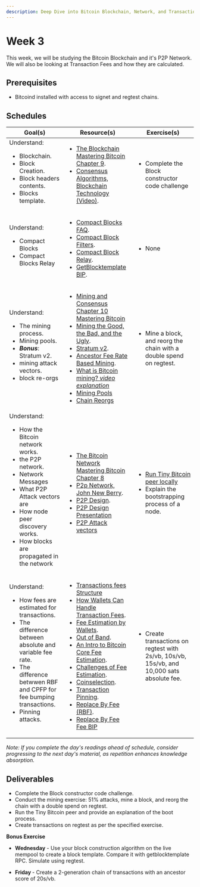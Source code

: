 ```yaml
---
description: Deep Dive into Bitcoin Blockchain, Network, and Transaction Fees
---
```


# Week 3

This week, we will be studying the Bitcoin Blockchain and it's P2P Network. We will also be looking at Transaction Fees and how they are calculated.

## Prerequisites

- Bitcoind installed with access to signet and regtest chains.

## Schedules

| **Goal(s)**     | **Resource(s)**          | **Exercise(s)**                                          |
|------------|--------------------------------------|----------------------------------------------------|
| Understand: <ul><li> Blockchain.</li><li>Block Creation.</li> <li>Block headers contents.</li> <li> Blocks template.</li></ul> | <ul><li>[The Blockchain Mastering Bitcoin Chapter 9](https://github.com/bitcoinbook/bitcoinbook/blob/develop/ch09.asciidoc).</li> <li>[Consensus Algorithms, Blockchain Technology (Video)](https://youtu.be/fw3WkySh_Ho?feature=shared).</li> </ul> | <ul><li>Complete the Block constructor code challenge</li> </ul> |
|Understand: <ul><li> Compact Blocks</li> <li> Compact Blocks Relay</li>  </ul>  | <ul><li>[Compact Blocks FAQ](https://bitcoincore.org/en/2016/06/07/compact-blocks-faq/).</li> <li> [Compact Block Filters](https://bitcoinops.org/en/topics/compact-block-filters/). </li> <li> [Compact Block Relay](https://bitcoinops.org/en/topics/compact-block-relay/). </li> <li> [GetBlocktemplate BIP](https://github.com/bitcoin/bips/blob/master/bip-0022.mediawiki).</li></ul> |  <ul><li>None</li></ul> |
| Understand:<ul><li> The mining process.</li> <li> Mining pools. </li> <li> ***Bonus***: Stratum v2.</li> <li> mining attack vectors. </li> <li> block re-orgs </li> </ul> | <ul> <li> [Mining and Consensus Chapter 10 Mastering Bitcoin](https://github.com/bitcoinbook/bitcoinbook/blob/develop/ch10.asciidoc)</li> <li> [Mining the Good, the Bad, and the Ugly](https://btctranscripts.com/magicalcryptoconference/2019/the-state-of-bitcoin-mining/). </li> <li> [Stratum v2](https://docsend.com/view/szk48syby33q28zq#).</li> <li> [Ancestor Fee Rate Based Mining](https://btctranscripts.com/magicalcryptoconference/2019/the-state-of-bitcoin-mining/). </li> <li> [What is Bitcoin mining? *video explanation*](https://www.youtube.com/watch?v=MJ0OzrkHvXA)</li> <li> [Mining Pools](https://en.wikipedia.org/wiki/Mining_pool) </li> <li> [Chain Reorgs](https://learnmeabitcoin.com/technical/chain-reorganisation) </li></ul> | <ul><li> Mine a block, and reorg the chain with a double spend on regtest. </li></ul> |
| Understand:<ul><li> How the Bitcoin network works. </li> <li> the P2P network. </li> <li> Network Messages </li> <li> What P2P Attack vectors are </li> <li> How node peer discovery works. <li> How blocks are propagated in the network </li> </ul> | <ul><li> [The Bitcoin Network Mastering Bitcoin Chapter 8](https://github.com/bitcoinbook/bitcoinbook/blob/develop/ch08.asciidoc)</li> <li> [P2p Network, John New Berry](https://www.youtube.com/watch?v=eVerdR2hOMw). </li> <li> [P2P Design](https://www.youtube.com/watch?t=351&v=H-wH6mY9pZo&feature=youtu.be).</li> <li>[P2P Design Presentation](https://residency.chaincode.com/presentations/bitcoin/P2P_Design_Bitcoin_Core.pdf) </li> <li> [P2P Attack vectors](https://www.usenix.org/conference/usenixsecurity15/technical-sessions/presentation/heilman)</li></ul> | <ul> <li> [Run Tiny Bitcoin peer locally](https://github.com/willcl-ark/tinybitcoinpeer)</li> <li> Explain the bootstrapping process of a node. </li> </ul> |
| Understand: <ul> <li>How fees are estimated for transactions. </li> <li>The difference between absolute and variable fee rate. </li> <li>The difference betwwen RBF and CPFP for fee bumping transactions. </li> <li> Pinning attacks. </li> </ul> | <ul><li>[Transactions fees Structure](https://learnmeabitcoin.com/technical/transaction-fee)</li> <li> [How Wallets Can Handle Transaction Fees](https://bramcohen.medium.com/how-wallets-can-handle-transaction-fees-ff5d020d14fb). </li>  <li> [Fee Estimation by Wallets](https://btctranscripts.com/scalingbitcoin/montreal-2015/transaction-fee-estimation/). </li> <li> [Out of Band](https://bitcoinops.org/en/topics/out-of-band-fees/). </li> <li> [An Intro to Bitcoin Core Fee Estimation](https://johnnewbery.com/an-intro-to-bitcoin-core-fee-estimation/).</li>  <li> [Challenges of Fee Estimation](https://hackmd.io/_vQeKNLeSPeh0g-uhbA5_A). </li> <li> [Coinselection](https://bitcoinops.org/en/topics/coin-selection/).  </li> <li> [Transaction Pinning](https://bitcoinops.org/en/topics/transaction-pinning/). </li> <li> [Replace By Fee (RBF)](https://bitcoinops.org/en/topics/replace-by-fee/). </li> <li> [Replace By Fee Fee BIP](https://github.com/bitcoin/bips/blob/master/bip-0125.mediawiki) </li></ul>  |  <ul> <li> Create transactions on regtest with 2s/vb, 10s/vb, 15s/vb, and 10,000 sats absolute fee. </li> </ul> |

*Note: If you complete the day's readings ahead of schedule, consider progressing to the next day's material, as repetition enhances knowledge absorption.*

## Deliverables

- Complete the Block constructor code challenge.
- Conduct the mining exercise: 51% attacks, mine a block, and reorg the chain with a double spend on regtest.
- Run the Tiny Bitcoin peer and provide an explanation of the boot process.
- Create transactions on regtest as per the specified exercise.


**Bonus Exercise**
* <b>Wednesday</b> - Use your block construction algorithm on the live mempool to create a block template. Compare it with getblocktemplate RPC. Simulate using regtest.
    
* <b>Friday </b> - Create a 2-generation chain of transactions with an ancestor score of 20s/vb. 
